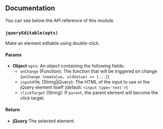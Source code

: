 ## Documentation

You can see below the API reference of this module.

### `jqueryEditable(opts)`
Make an element editable using double-click.

#### Params

- **Object** `opts`: An object containing the following fields:
   - `onChange` (Function): The function that will be triggered on change (`onChange (newValue, oldValue) => {...}`)
   - `inputHTML` (String|jQuery): The HTML of the input to use or the jQuery element itself (default: `<input type='text'>`)
   - `clickTarget` (String): If `parent`, the parent element will become the click target.

#### Return
- **jQuery** The selected element.

